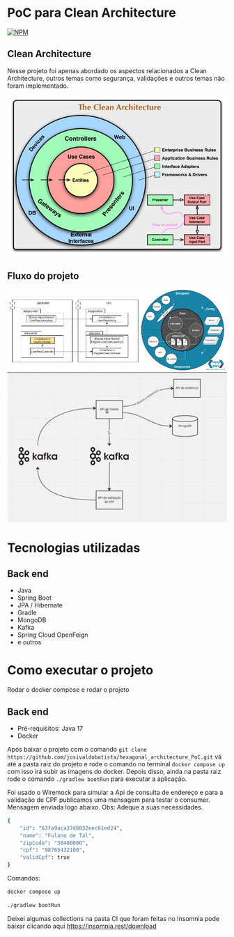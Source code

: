 # PoC para Clean Architecture

[![NPM](https://img.shields.io/npm/l/react)](https://github.com/josivaldobatista/pesquisa-game/blob/main/LICENSE)
## Clean Architecture

Nesse projeto foi apenas abordado os aspectos relacionados a Clean Architecture, outros temas como segurança, validações e outros temas não foram implementado.

![Arquitetura](https://github.com/josivaldobatista/clean_architecture_PoC/blob/main/img/CleanArchitecture.jpg) 
## Fluxo do projeto
![Arquitetura](https://github.com/josivaldobatista/clean_architecture_PoC/blob/main/img/Screenshot-from-2020-05-20-23-29-10.png)
![Arquitetura](https://github.com/josivaldobatista/hexagonal_architecture_PoC/blob/main/img/hexagonal_architecture_kafka.png)

# Tecnologias utilizadas
## Back end
- Java
- Spring Boot
- JPA / Hibernate
- Gradle
- MongoDB
- Kafka
- Spring Cloud OpenFeign
- e outros

# Como executar o projeto
Rodar o docker compose e rodar o projeto

## Back end
- Pré-requisitos: Java 17
- Docker

Após baixar o projeto com o comando ```git clone https://github.com/josivaldobatista/hexagonal_architecture_PoC.git``` vá até a pasta raiz do projeto e rode o comando no terminal ```docker compose up``` com isso irá subir as imagens do docker. Depois disso, ainda na pasta raiz rode o comando ```./gradlew bootRun``` para executar a aplicação.

Foi usado o Wiremock para simular a Api de consulta de endereço e para a validação de CPF publicamos uma mensagem para testar o consumer.
Mensagem enviada logo abaixo. Obs: Adeque a suas necessidades.
```bash
{
	"id": "63fa9aca37d8832eec61ed24",
	"name": "Fulano de Tal",
	"zipCode": "38400000",
	"cpf": "98765432100",
	"validCpf": true
}
```

Comandos:
```bash
docker compose up
```
```bash
./gradlew bootRun
```

Deixei algumas collections na pasta CI que foram feitas no Insomnia pode baixar clicando aqui https://insomnia.rest/download 
